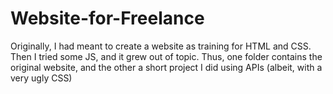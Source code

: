 # Website-for-Freelance

Originally, I had meant to create a website as training for HTML and CSS. Then I tried some JS, and it grew out of topic.
Thus, one folder contains the original website, and the other a short project I did using APIs (albeit, with a very ugly CSS)
